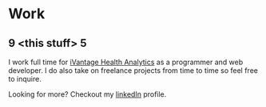 # Work
## 9 &lt;this stuff&gt; 5

I work full time for [iVantage Health Analytics][ivantage] as a programmer and
web developer. I do also take on freelance projects from time to time so feel
free to inquire.

Looking for more? Checkout my [linkedIn][linkedin] profile.

[ivantage]: <http://www.ivantagehealth.com/> "iVantage Health Analytics"
[linkedin]: <http://www.linkedin.com/profile/view?id=148222450&trk=tab_pro> "Justin on LinkedIn"
